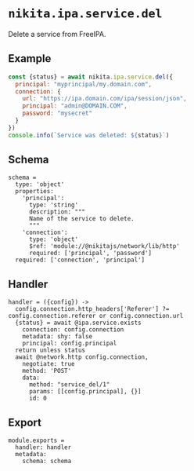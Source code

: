 
# `nikita.ipa.service.del`

Delete a service from FreeIPA.

## Example

```js
const {status} = await nikita.ipa.service.del({
  principal: "myprincipal/my.domain.com",
  connection: {
    url: "https://ipa.domain.com/ipa/session/json",
    principal: "admin@DOMAIN.COM",
    password: "mysecret"
  }
})
console.info(`Service was deleted: ${status}`)
```

## Schema

    schema =
      type: 'object'
      properties:
        'principal':
          type: 'string'
          description: """
          Name of the service to delete.
          """
        'connection':
          type: 'object'
          $ref: 'module://@nikitajs/network/lib/http'
          required: ['principal', 'password']
      required: ['connection', 'principal']

## Handler

    handler = ({config}) ->
      config.connection.http_headers['Referer'] ?= config.connection.referer or config.connection.url
      {status} = await @ipa.service.exists
        connection: config.connection
        metadata: shy: false
        principal: config.principal
      return unless status
      await @network.http config.connection,
        negotiate: true
        method: 'POST'
        data:
          method: "service_del/1"
          params: [[config.principal], {}]
          id: 0

## Export

    module.exports =
      handler: handler
      metadata:
        schema: schema
